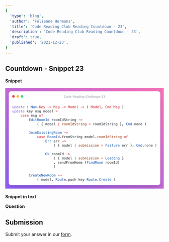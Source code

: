 ```yaml
---
{
  'type': 'blog',
  'author': 'Felienne Hermans',
  'title': 'Code Reading Club Reading Countdown - 23',
  'description': 'Code Reading Club Reading Countdown - 23',
  'draft': true,
  'published': '2021-12-23',
}
---
```


## Countdown - Snippet 23

**Snippet**

![CRCRC-23](/images/articles/CRCRC-23.png)

**Snippet in text**

**Question**

## Submission

Submit your answer in our [form](https://forms.gle/241ak21gMu1fRada6).
